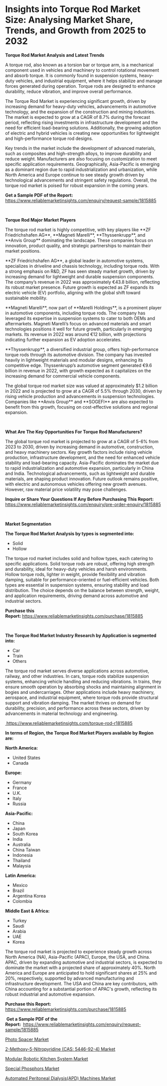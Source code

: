 <p><h1>Insights into Torque Rod Market Size: Analysing Market Share, Trends, and Growth from 2025 to 2032</h1></p><p><strong>Torque Rod Market Analysis and Latest Trends</strong></p>
<p><p>A torque rod, also known as a torsion bar or torque arm, is a mechanical component used in vehicles and machinery to control rotational movement and absorb torque. It is commonly found in suspension systems, heavy-duty vehicles, and industrial equipment, where it helps stabilize and manage forces generated during operation. Torque rods are designed to enhance durability, reduce vibration, and improve overall performance.</p><p>The Torque Rod Market is experiencing significant growth, driven by increasing demand for heavy-duty vehicles, advancements in automotive technology, and the expansion of the construction and mining industries. The market is expected to grow at a CAGR of 8.7% during the forecast period, reflecting rising investments in infrastructure development and the need for efficient load-bearing solutions. Additionally, the growing adoption of electric and hybrid vehicles is creating new opportunities for lightweight and high-performance torque rod designs.</p><p>Key trends in the market include the development of advanced materials, such as composites and high-strength alloys, to improve durability and reduce weight. Manufacturers are also focusing on customization to meet specific application requirements. Geographically, Asia-Pacific is emerging as a dominant region due to rapid industrialization and urbanization, while North America and Europe continue to see steady growth driven by technological advancements and stringent safety regulations. Overall, the torque rod market is poised for robust expansion in the coming years.</p></p>
<p><strong>Get a Sample PDF of the Report:&nbsp;</strong> <a href="https://www.reliablemarketinsights.com/enquiry/request-sample/1815885?utm_campaign=2013&utm_medium=2&utm_source=Github&utm_content=ia&utm_term=22012025&utm_id=torque-rod">https://www.reliablemarketinsights.com/enquiry/request-sample/1815885</a></p>
<p>&nbsp;</p>
<p><strong>Torque Rod Major Market Players</strong></p>
<p><p>The torque rod market is highly competitive, with key players like **ZF Friedrichshafen AG**, **Magneti Marelli**, **Thyssenkrupp**, and **Anvis Group** dominating the landscape. These companies focus on innovation, product quality, and strategic partnerships to maintain their market positions.</p><p>**ZF Friedrichshafen AG**, a global leader in automotive systems, specializes in driveline and chassis technology, including torque rods. With a strong emphasis on R&D, ZF has seen steady market growth, driven by increasing demand for lightweight and durable suspension components. The company’s revenue in 2022 was approximately €43.8 billion, reflecting its robust market presence. Future growth is expected as ZF expands its electric vehicle (EV) portfolio, aligning with the global shift toward sustainable mobility.</p><p>**Magneti Marelli**, now part of **Marelli Holdings**, is a prominent player in automotive components, including torque rods. The company has leveraged its expertise in suspension systems to cater to both OEMs and aftermarkets. Magneti Marelli’s focus on advanced materials and smart technologies positions it well for future growth, particularly in emerging markets. Its revenue in 2022 was around €12 billion, with projections indicating further expansion as EV adoption accelerates.</p><p>**Thyssenkrupp**, a diversified industrial group, offers high-performance torque rods through its automotive division. The company has invested heavily in lightweight materials and modular designs, enhancing its competitive edge. Thyssenkrupp’s automotive segment generated €9.6 billion in revenue in 2022, with growth expected as it capitalizes on the increasing demand for commercial vehicle components.</p><p>The global torque rod market size was valued at approximately $1.2 billion in 2022 and is projected to grow at a CAGR of 5.5% through 2030, driven by rising vehicle production and advancements in suspension technologies. Companies like **Anvis Group** and **SOGEFI** are also expected to benefit from this growth, focusing on cost-effective solutions and regional expansion.</p></p>
<p>&nbsp;</p>
<p><strong>What Are The Key Opportunities For Torque Rod Manufacturers?</strong></p>
<p><p>The global torque rod market is projected to grow at a CAGR of 5-6% from 2023 to 2030, driven by increasing demand in automotive, construction, and heavy machinery sectors. Key growth factors include rising vehicle production, infrastructure development, and the need for enhanced vehicle stability and load-bearing capacity. Asia-Pacific dominates the market due to rapid industrialization and automotive expansion, particularly in China and India. Technological advancements, such as lightweight and durable materials, are shaping product innovation. Future outlook remains positive, with electric and autonomous vehicles offering new growth avenues. However, raw material price volatility may pose challenges.</p></p>
<p><strong>Inquire or Share Your Questions If Any Before Purchasing This Report:</strong> <a href="https://www.reliablemarketinsights.com/enquiry/pre-order-enquiry/1815885?utm_campaign=2013&utm_medium=2&utm_source=Github&utm_content=ia&utm_term=22012025&utm_id=torque-rod">https://www.reliablemarketinsights.com/enquiry/pre-order-enquiry/1815885</a></p>
<p>&nbsp;</p>
<p><strong>Market Segmentation</strong></p>
<p><strong>The Torque Rod Market Analysis by types is segmented into:</strong></p>
<p><ul><li>Solid</li><li>Hollow</li></ul></p>
<p><p>The torque rod market includes solid and hollow types, each catering to specific applications. Solid torque rods are robust, offering high strength and durability, ideal for heavy-duty vehicles and harsh environments. Hollow torque rods, lighter in weight, provide flexibility and vibration damping, suitable for performance-oriented or fuel-efficient vehicles. Both types are essential in suspension systems, ensuring stability and load distribution. The choice depends on the balance between strength, weight, and application requirements, driving demand across automotive and industrial sectors.</p></p>
<p><strong>Purchase this Report:&nbsp;</strong><a href="https://www.reliablemarketinsights.com/purchase/1815885?utm_campaign=2013&utm_medium=2&utm_source=Github&utm_content=ia&utm_term=22012025&utm_id=torque-rod">https://www.reliablemarketinsights.com/purchase/1815885</a></p>
<p>&nbsp;</p>
<p><strong>The Torque Rod Market Industry Research by Application is segmented into:</strong></p>
<p><ul><li>Car</li><li>Train</li><li>Others</li></ul></p>
<p><p>The torque rod market serves diverse applications across automotive, railway, and other industries. In cars, torque rods stabilize suspension systems, enhancing vehicle handling and reducing vibrations. In trains, they ensure smooth operation by absorbing shocks and maintaining alignment in bogies and undercarriages. Other applications include heavy machinery, aerospace, and industrial equipment, where torque rods provide structural support and vibration damping. The market thrives on demand for durability, precision, and performance across these sectors, driven by advancements in material technology and engineering.</p></p>
<p><a href="https://www.reliablemarketinsights.com/torque-rod-r1815885?utm_campaign=2013&utm_medium=2&utm_source=Github&utm_content=ia&utm_term=22012025&utm_id=torque-rod">&nbsp;https://www.reliablemarketinsights.com/torque-rod-r1815885</a></p>
<p><strong>In terms of Region, the Torque Rod Market Players available by Region are:</strong></p>
<p>
    <p> <strong> North America: </strong>
        <ul>
            <li>United States</li>
            <li>Canada</li>
        </ul>
        </p> 
    <p> <strong> Europe: </strong>
        <ul>
            <li>Germany</li>
            <li>France</li>
            <li>U.K.</li>
            <li>Italy</li>
            <li>Russia</li>
        </ul>
        </p> 
    <p> <strong> Asia-Pacific: </strong>
        <ul>
            <li>China</li>
            <li>Japan</li>
            <li>South Korea</li>
            <li>India</li>
            <li>Australia</li>
            <li>China Taiwan</li>
            <li>Indonesia</li>
            <li>Thailand</li>
            <li>Malaysia</li>
        </ul>
        </p> 
    <p> <strong> Latin America: </strong>
        <ul>
            <li>Mexico</li>
            <li>Brazil</li>
            <li>Argentina Korea</li>
            <li>Colombia</li>
        </ul>
        </p> 
    <p> <strong> Middle East & Africa: </strong>
        <ul>
            <li>Turkey</li>
            <li>Saudi</li>
            <li>Arabia</li>
            <li>UAE</li>
            <li>Korea</li>
        </ul>
    </p>
    </p>
<p><p>The torque rod market is projected to experience steady growth across North America (NA), Asia-Pacific (APAC), Europe, the USA, and China. APAC, driven by expanding automotive and industrial sectors, is expected to dominate the market with a projected share of approximately 40%. North America and Europe are anticipated to hold significant shares at 25% and 20%, respectively, supported by advanced manufacturing and infrastructure development. The USA and China are key contributors, with China accounting for a substantial portion of APAC's growth, reflecting its robust industrial and automotive expansion.</p></p>
<p><strong>Purchase this Report: </strong><a href="https://www.reliablemarketinsights.com/purchase/1815885?utm_campaign=2013&utm_medium=2&utm_source=Github&utm_content=ia&utm_term=22012025&utm_id=torque-rod">https://www.reliablemarketinsights.com/purchase/1815885</a></p>
<p>&nbsp;<strong>Get a Sample PDF of the Report:&nbsp;&nbsp;</strong><a href="https://www.reliablemarketinsights.com/enquiry/request-sample/1815885?utm_campaign=2013&utm_medium=2&utm_source=Github&utm_content=ia&utm_term=22012025&utm_id=torque-rod">https://www.reliablemarketinsights.com/enquiry/request-sample/1815885</a></p>
<p><strong></strong></p>
<p><p><a href="https://www.linkedin.com/pulse/photo-spacer-market-global-analysis-trends-forecasts-2025-2032-rxjte?utm_campaign=2013&utm_medium=2&utm_source=Github&utm_content=ia&utm_term=22012025&utm_id=torque-rod">Photo Spacer Market</a></p><p><a href="https://www.linkedin.com/pulse/value-segmentation-share-andanalysis-2-methoxy-5-nitropyridine-f7hof?utm_campaign=2013&utm_medium=2&utm_source=Github&utm_content=ia&utm_term=22012025&utm_id=torque-rod">2-Methoxy-5-Nitropyridine (CAS: 5446-92-4) Market</a></p><p><a href="https://www.linkedin.com/pulse/analyzing-modular-robotic-kitchen-system-market-trends-size-zt9af?utm_campaign=2013&utm_medium=2&utm_source=Github&utm_content=ia&utm_term=22012025&utm_id=torque-rod">Modular Robotic Kitchen System Market</a></p><p><a href="https://www.linkedin.com/pulse/global-special-phosphors-market-opportunities-forecast-period-ofdoc?utm_campaign=2013&utm_medium=2&utm_source=Github&utm_content=ia&utm_term=22012025&utm_id=torque-rod">Special Phosphors Market</a></p><p><a href="https://www.linkedin.com/pulse/determining-automated-peritoneal-dialysisapd-machinesmarket-hxtec?utm_campaign=2013&utm_medium=2&utm_source=Github&utm_content=ia&utm_term=22012025&utm_id=torque-rod">Automated Peritoneal Dialysis(APD) Machines Market</a></p></p>